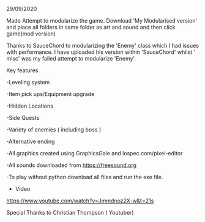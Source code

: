 
29/09/2020

Made Attempt to modularize the game. Download 'My Modularised version' and place all folders in same folder as art and sound and then click game(mod version)  

Thanks to SauceChord to modularizing the 'Enemy' class which I had issues with performance. I have uploaded his version within 'SauceChord'
whilst ' misc' was my failed attempt to modularize 'Enemy'. 

Key features

-Leveling system

-Item pick ups/Equipment upgrade

-Hidden Locations 

-Side Quests 

-Variety of enemies ( including boss ) 

-Alternative ending 


-All graphics created using GraphicsGale and lospec.com/pixel-editor

-All sounds downloaded from https://freesound.org

-To play without python download all files and run the exe file.

- Video

https://www.youtube.com/watch?v=Jmmdnoz2X-w&t=21s

Special Thanks to Christian Thompson ( Youtuber)

